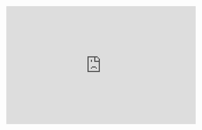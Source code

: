 <iframe width="100%" height="315" src="https://www.youtube.com/embed/videoseries?si=xTlSS6dRttDQIbM1&amp;list=PLAPVWVA2xKFgYwn75ENUEUtAwd_kgBxJ9" title="YouTube video player" frameborder="0" allow="accelerometer; autoplay; clipboard-write; encrypted-media; gyroscope; picture-in-picture; web-share" referrerpolicy="strict-origin-when-cross-origin" allowfullscreen></iframe>